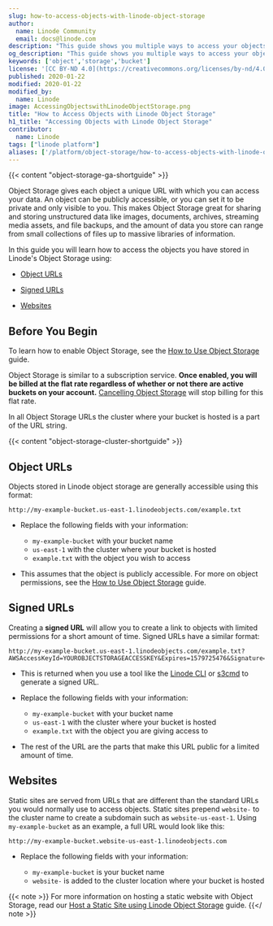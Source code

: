 ```yaml
---
slug: how-to-access-objects-with-linode-object-storage
author:
  name: Linode Community
  email: docs@linode.com
description: "This guide shows you multiple ways to access your objects stored in Linode's Object Storage."
og_description: "This guide shows you multiple ways to access your objects stored in Linode's Object Storage."
keywords: ['object','storage','bucket']
license: '[CC BY-ND 4.0](https://creativecommons.org/licenses/by-nd/4.0)'
published: 2020-01-22
modified: 2020-01-22
modified_by:
  name: Linode
image: AccessingObjectswithLinodeObjectStorage.png
title: "How to Access Objects with Linode Object Storage"
h1_title: "Accessing Objects with Linode Object Storage"
contributor:
  name: Linode
tags: ["linode platform"]
aliases: ['/platform/object-storage/how-to-access-objects-with-linode-object-storage/']
---
```


{{< content "object-storage-ga-shortguide" >}}

Object Storage gives each object a unique URL with which you can access your data. An object can be publicly accessible, or you can set it to be private and only visible to you. This makes Object Storage great for sharing and storing unstructured data like images, documents, archives, streaming media assets, and file backups, and the amount of data you store can range from small collections of files up to massive libraries of information.

In this guide you will learn how to access the objects you have stored in Linode's Object Storage using:

- [Object URLs](#object-urls)

- [Signed URLs](#signed-urls)

- [Websites](#websites)

## Before You Begin

To learn how to enable Object Storage, see the [How to Use Object Storage](/docs/platform/object-storage/how-to-use-object-storage/) guide.

Object Storage is similar to a subscription service. **Once enabled, you will be billed at the flat rate regardless of whether or not there are active buckets on your account.** [Cancelling Object Storage](/docs/platform/object-storage/how-to-use-object-storage/#cancel-object-storage) will stop billing for this flat rate.

In all Object Storage URLs the cluster where your bucket is hosted is a part of the URL string.

{{< content "object-storage-cluster-shortguide" >}}

## Object URLs

Objects stored in Linode object storage are generally accessible using this format:

    http://my-example-bucket.us-east-1.linodeobjects.com/example.txt

- Replace the following fields with your information:

  - `my-example-bucket` with your bucket name
  - `us-east-1` with the cluster where your bucket is hosted
  - `example.txt` with the object you wish to access

- This assumes that the object is publicly accessible. For more on object permissions, see the [How to Use Object Storage](/docs/platform/object-storage/how-to-use-object-storage/) guide.

## Signed URLs

Creating a **signed URL** will allow you to create a link to objects with limited permissions for a short amount of time. Signed URLs have a similar format:

    http://my-example-bucket.us-east-1.linodeobjects.com/example.txt?AWSAccessKeyId=YOUROBJECTSTORAGEACCESSKEY&Expires=1579725476&Signature=rAnDomKeySigNAtuRe

- This is returned when you use a tool like the [Linode CLI](/docs/platform/object-storage/how-to-use-object-storage/#create-a-signed-url-with-the-cli) or [s3cmd](/docs/platform/object-storage/how-to-use-object-storage/#create-a-signed-url-with-s3cmd) to generate a signed URL.

- Replace the following fields with your information:

  - `my-example-bucket` with your bucket name
  - `us-east-1` with the cluster where your bucket is hosted
  - `example.txt` with the object you are giving access to

- The rest of the URL are the parts that make this URL public for a limited amount of time.

## Websites

Static sites are served from URLs that are different than the standard URLs you would normally use to access objects. Static sites prepend `website-` to the cluster name to create a subdomain such as `website-us-east-1`. Using `my-example-bucket` as an example, a full URL would look like this:

    http://my-example-bucket.website-us-east-1.linodeobjects.com

- Replace the following fields with your information:

  - `my-example-bucket` is your bucket name
  - `website-` is added to the cluster location where your bucket is hosted

{{< note >}}
For more information on hosting a static website with Object Storage, read our [Host a Static Site using Linode Object Storage](/docs/platform/object-storage/host-static-site-object-storage/) guide.
{{</ note >}}
